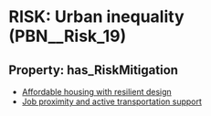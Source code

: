 # RISK: __Urban inequality__ (PBN__Risk_19)

## Property: has_RiskMitigation

* [Affordable housing with resilient design](PBN__RiskMitigation_23)
* [Job proximity and active transportation support](PBN__RiskMitigation_24)

